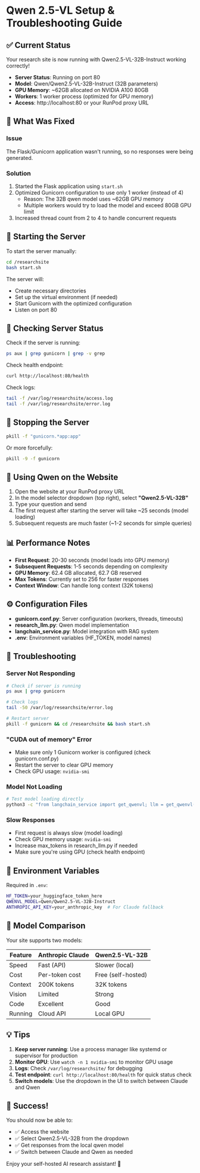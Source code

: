 # Qwen 2.5-VL Setup & Troubleshooting Guide

## ✅ Current Status

Your research site is now running with Qwen2.5-VL-32B-Instruct working correctly!

- **Server Status**: Running on port 80
- **Model**: Qwen/Qwen2.5-VL-32B-Instruct (32B parameters)
- **GPU Memory**: ~62GB allocated on NVIDIA A100 80GB
- **Workers**: 1 worker process (optimized for GPU memory)
- **Access**: http://localhost:80 or your RunPod proxy URL

## 🔧 What Was Fixed

### Issue
The Flask/Gunicorn application wasn't running, so no responses were being generated.

### Solution
1. Started the Flask application using `start.sh`
2. Optimized Gunicorn configuration to use only 1 worker (instead of 4)
   - Reason: The 32B qwen model uses ~62GB GPU memory
   - Multiple workers would try to load the model and exceed 80GB GPU limit
3. Increased thread count from 2 to 4 to handle concurrent requests

## 🚀 Starting the Server

To start the server manually:

```bash
cd /researchsite
bash start.sh
```

The server will:
- Create necessary directories
- Set up the virtual environment (if needed)
- Start Gunicorn with the optimized configuration
- Listen on port 80

## 🔄 Checking Server Status

Check if the server is running:
```bash
ps aux | grep gunicorn | grep -v grep
```

Check health endpoint:
```bash
curl http://localhost:80/health
```

Check logs:
```bash
tail -f /var/log/researchsite/access.log
tail -f /var/log/researchsite/error.log
```

## 🛑 Stopping the Server

```bash
pkill -f "gunicorn.*app:app"
```

Or more forcefully:
```bash
pkill -9 -f gunicorn
```

## 🎯 Using Qwen on the Website

1. Open the website at your RunPod proxy URL
2. In the model selector dropdown (top right), select **"Qwen2.5-VL-32B"**
3. Type your question and send
4. The first request after starting the server will take ~25 seconds (model loading)
5. Subsequent requests are much faster (~1-2 seconds for simple queries)

## 📊 Performance Notes

- **First Request**: 20-30 seconds (model loads into GPU memory)
- **Subsequent Requests**: 1-5 seconds depending on complexity
- **GPU Memory**: 62.4 GB allocated, 62.7 GB reserved
- **Max Tokens**: Currently set to 256 for faster responses
- **Context Window**: Can handle long context (32K tokens)

## ⚙️ Configuration Files

- **gunicorn.conf.py**: Server configuration (workers, threads, timeouts)
- **research_llm.py**: Qwen model implementation
- **langchain_service.py**: Model integration with RAG system
- **.env**: Environment variables (HF_TOKEN, model names)

## 🐛 Troubleshooting

### Server Not Responding
```bash
# Check if server is running
ps aux | grep gunicorn

# Check logs
tail -50 /var/log/researchsite/error.log

# Restart server
pkill -f gunicorn && cd /researchsite && bash start.sh
```

### "CUDA out of memory" Error
- Make sure only 1 Gunicorn worker is configured (check gunicorn.conf.py)
- Restart the server to clear GPU memory
- Check GPU usage: `nvidia-smi`

### Model Not Loading
```bash
# Test model loading directly
python3 -c "from langchain_service import get_qwenvl; llm = get_qwenvl(); print('OK')"
```

### Slow Responses
- First request is always slow (model loading)
- Check GPU memory usage: `nvidia-smi`
- Increase max_tokens in research_llm.py if needed
- Make sure you're using GPU (check health endpoint)

## 🔐 Environment Variables

Required in `.env`:
```bash
HF_TOKEN=your_huggingface_token_here
QWENVL_MODEL=Qwen/Qwen2.5-VL-32B-Instruct
ANTHROPIC_API_KEY=your_anthropic_key  # For Claude fallback
```

## 📝 Model Comparison

Your site supports two models:

| Feature | Anthropic Claude | Qwen2.5-VL-32B |
|---------|-----------------|----------------|
| Speed | Fast (API) | Slower (local) |
| Cost | Per-token cost | Free (self-hosted) |
| Context | 200K tokens | 32K tokens |
| Vision | Limited | Strong |
| Code | Excellent | Good |
| Running | Cloud API | Local GPU |

## 💡 Tips

1. **Keep server running**: Use a process manager like systemd or supervisor for production
2. **Monitor GPU**: Use `watch -n 1 nvidia-smi` to monitor GPU usage
3. **Logs**: Check `/var/log/researchsite/` for debugging
4. **Test endpoint**: `curl http://localhost:80/health` for quick status check
5. **Switch models**: Use the dropdown in the UI to switch between Claude and Qwen

## 🎉 Success!

You should now be able to:
- ✅ Access the website
- ✅ Select Qwen2.5-VL-32B from the dropdown
- ✅ Get responses from the local qwen model
- ✅ Switch between Claude and Qwen as needed

Enjoy your self-hosted AI research assistant! 🚀
